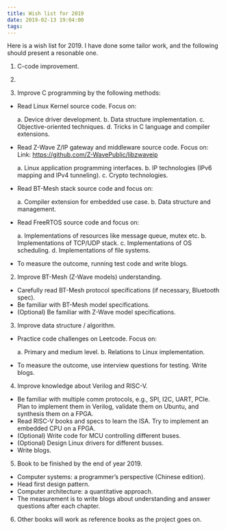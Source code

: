 ```yaml
---
title: Wish list for 2019
date: 2019-02-13 19:04:00
tags:
---
```


Here is a wish list for 2019. I have done some tailor work, and the following should present a resonable one.

1. C-code improvement.
2. 

1. Improve C programming by the following methods:

 * Read Linux Kernel source code. Focus on:

   a. Device driver development.
   b. Data structure implementation.
   c. Objective-oriented techniques.
   d. Tricks in C language and compiler extensions.

 * Read Z-Wave Z/IP gateway and middleware source code. Focus on:
   Link: https://github.com/Z-WavePublic/libzwaveip

   a. Linux application programming interfaces.
   b. IP technologies (IPv6 mapping and IPv4 tunneling).
   c. Crypto technologies.

 * Read BT-Mesh stack source code and focus on:

   a. Compiler extension for embedded use case.
   b. Data structure and management.

 * Read FreeRTOS source code and focus on:

   a. Implementations of resources like message queue, mutex etc.
   b. Implementations of TCP/UDP stack.
   c. Implementations of OS scheduling.
   d. Implementations of file systems.

 * To measure the outcome, running test code and write blogs.

2. Improve BT-Mesh (Z-Wave models) understanding.

 * Carefully read BT-Mesh protocol specifications (if necessary, Bluetooth spec).
 * Be familiar with BT-Mesh model specifications.
 * (Optional) Be familiar with Z-Wave model specifications.

3. Improve data structure / algorithm.

 * Practice code challenges on Leetcode. Focus on:

   a. Primary and medium level.
   b. Relations to Linux implementation.

 * To measure the outcome, use interview questions for testing. Write blogs.

4. Improve knowledge about Verilog and RISC-V.

 * Be familiar with multiple comm protocols, e.g., SPI, I2C, UART, PCIe. Plan to implement them in Verilog, validate them on Ubuntu, and synthesis them on a FPGA.
 * Read RISC-V books and specs to learn the ISA. Try to implement an embedded CPU on a FPGA.
 * (Optional) Write code for MCU controlling different buses.
 * (Optional) Design Linux drivers for different busses.
 * Write blogs.

5. Book to be finished by the end of year 2019.

 * Computer systems: a programmer’s perspective (Chinese edition).
 * Head first design pattern.
 * Computer architecture: a quantitative approach.
 * The measurement is to write blogs about understanding and answer questions after each chapter.

6. Other books will work as reference books as the project goes on.
